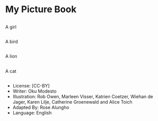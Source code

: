 # My Picture Book

##
A girl

##
A bird

##
A lion

##
A cat

##
* License: [CC-BY]
* Writer: Oku Modesto
* Illustration: Rob Owen, Marleen Visser, Katrien Coetzer, Wiehan de Jager, Karen Lilje, Catherine Groenewald and Alice Toich
* Adapted By: Rose Alungho
* Language: English
